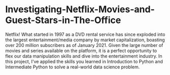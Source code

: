 # Investigating-Netflix-Movies-and-Guest-Stars-in-The-Office
Netflix! What started in 1997 as a DVD rental service has since exploded into the largest entertainment/media company by market capitalization, boasting over 200 million subscribers as of January 2021.
Given the large number of movies and series available on the platform, it is a perfect opportunity to flex our data manipulation skills and dive into the entertainment industry.
In this project, I've applied the skills you learned in Introduction to Python and Intermediate Python to solve a real-world data science problem.
